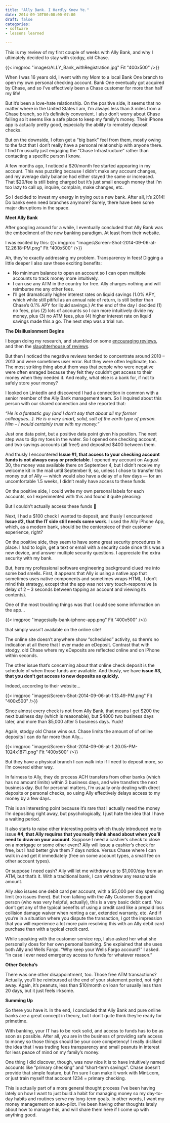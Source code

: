 ```yaml
---
title: "Ally Bank. I Hardly Knew Ye."
date: 2014-09-10T00:00:00-07:00
draft: false
categories:
- software
- lessons learned

---
```

This is my review of my first couple of weeks with Ally Bank, and why I ultimately decided to stay with stodgy, old Chase.

{{< imgproc "images\ALLY_Bank_withRegistration.jpg" Fit "400x500" />}}

When I was 16 years old, I went with my Mom to a local Bank One branch to open my own personal checking account. Bank One eventually got acquired by Chase, and so I’ve effectively been a Chase customer for more than half my life!

But it’s been a love-hate relationship. On the positive side, it seems that no matter where in the United States I am, I’m always less than 3 miles from a Chase branch, so it’s definitely convenient. I also don’t worry about Chase failing so it seems like a safe place to keep my family’s money. Their iPhone app is actually pretty good, especially the ability to remotely deposit checks.

But on the downside, I often get a “big bank” feel from them, mostly owing to the fact that I don’t really have a personal relationship with anyone there. I find I’m usually just engaging the “Chase Infrastructure” rather than contacting a specific person I know.
<!-- more -->

A few months ago, I noticed a $20/month fee started appearing in my account. This was puzzling because I didn’t make any account changes, and my average daily balance had either stayed the same or increased. That $20/fee is still being charged but it’s just small enough money that I’m too lazy to call up, inquire, complain, make changes, etc.

So I decided to invest my energy in trying out a new bank. After all, it’s 2014! Do banks even need branches anymore? Surely, there have been some major disruptions in the space.

**Meet Ally Bank**

After googling around for a while, I eventually concluded that Ally Bank was the embodiment of the new banking paradigm.  At least from their website.

I was excited by this:
{{< imgproc "images\Screen-Shot-2014-09-06-at-12.26.18-PM.png" Fit "400x500" />}}

Ah, they’re exactly addressing my problem.  Transparency in fees!  Digging a little deeper I also saw these exciting benefits:

* No minimum balance to open an account so I can open multiple accounts to track money more intuitively.
* I can use any ATM in the country for free. Ally charges nothing and will reimburse me any other fees.
* I’ll get dramatically higher interest rates on liquid savings (1.0% APY, which while still pitiful as an annual rate of return, is still better than Chase’s 0.1% APY for liquid savings.)
At the end of the day I decided (1) no fees, plus (2) lots of accounts so I can more intuitively divide my money, plus (3) no ATM fees, plus (4) higher interest rate on liquid savings made this a go.  The next step was a trial run.

**The Disillusionment Begins**

I began doing my research, and stumbled on some [encouraging reviews](https://www.creditkarma.com/reviews/banking/single/id/ally-bank2), and then the [slaughterhouse of reviews](https://www.depositaccounts.com/banks/reviews/ally-bank.html).

But then I noticed the negative reviews tended to concentrate around 2010 – 2013 and were sometimes user error.  But they were often legitimate, too.  The most striking thing about them was that people who were negative were often enraged because they felt they couldn’t get access to their money when they needed it.  And really, what else is a bank for, if not to safely store your money?

I looked on LinkedIn and discovered I had a connection in common with a senior member of the Ally Bank management team.  So I inquired about this person with our shared connection and she reported that:

*“He is a fantastic guy (and I don’t say that about all my former colleagues…). He is a very smart, solid, salt of the earth type of person. Him – I would certainly trust with my money.”*

Just one data point, but a positive data point given his position.  The next step was to dip my toes in the water.  So I opened one checking account, and two savings accounts (all free!) and deposited $400 between them.

And thusly I encountered **Issue #1, that access to your checking account funds is not always easy or predictable**.  I opened my account on August 30, the money was available there on September 4, but I didn’t receive my welcome kit in the mail until September 9, so, unless I chose to transfer this money out of Ally — which would also have a delay of a few days — for an uncomfortable 1.5 weeks, I didn’t really have access to these funds.

On the positive side, I could write my own personal labels for each accounts, so I experimented with this and found it quite pleasing:



But I couldn’t actually access these funds 🙁

Next, I had a $100 check I wanted to deposit, and thusly I encountered **Issue #2, that the IT side still needs some work**.  I used the Ally iPhone App, which, as a modern bank, should be the centerpiece of their customer experience, right?

On the positive side, they seem to have some great security procedures in place.  I had to login, get a text or email with a security code since this was a new device, and answer multiple security questions.  I appreciate the extra security with my bank.

But, here my professional software engineering background clued me into some bad smells.  First, it appears that Ally is using a native app that sometimes uses native components and sometimes wraps HTML. I don’t mind this strategy, except that the app was not very touch-responsive (a delay of 2 – 3 seconds between tapping an account and viewing its contents).

One of the most troubling things was that I could see some information on the app…

{{< imgproc "images\ally-bank-iphone-app.png" Fit "400x500" />}}

that simply wasn’t available on the online site!

The online site doesn’t anywhere show “scheduled” activity, so there’s no indication at all there that I ever made an eDeposit.  Contrast that with stodgy, old Chase where my eDeposits are reflected online and on iPhone within seconds.

The other issue that’s concerning about that online check deposit is the schedule of when those funds are available.  And thusly, we have **issue #3, that you don’t get access to new deposits as quickly.**

Indeed, according to their website…

{{< imgproc "images\Screen-Shot-2014-09-06-at-1.13.49-PM.png" Fit "400x500" />}}

Since almost every check is not from Ally Bank, that means I get $200 the next business day (which is reasonable), but $4800 two business days later, and more than $5,000 after 5 business days.  Yuck!

Again, stodgy old Chase wins out.  Chase limits the amount of of online deposits I can do far more than Ally…

{{< imgproc "images\Screen-Shot-2014-09-06-at-1.20.05-PM-1024x1871.png" Fit "400x500" />}}

But they have a physical branch I can walk into if I need to deposit more, so I’m covered either way.

In fairness to Ally, they do process ACH transfers from other banks (which has no amount limits) within 3 business days, and wire transfers the next business day.  But for personal matters, I’m usually only dealing with direct deposits or personal checks, so using Ally effectively delays access to my money by a few days.

This is an interesting point because it’s rare that I actually need the money I’m depositing right away, but psychologically, I just hate the idea that I have a waiting period.

It also starts to raise other interesting points which thusly introduced me to issue **#4, that Ally requires that you really think ahead about when you’ll need to draw on your account**.  Suppose I need a cashier’s check to close on a mortgage or some other event?  Ally will issue a cashier’s check for free, but I had better give them 7 days notice.  Versus Chase where I can walk in and get it immediately (free on some account types, a small fee on other account types).

Or suppose I need cash?  Ally will let me withdraw up to $1,000/day from an ATM, but that’s it.  With a traditional bank, I can withdraw any reasonable amount.

Ally also issues one debit card per account, with a $5,000 per day spending limit (no issues there). But from talking with the Ally Customer Support person (who was very helpful, actually), this is a very basic debit card.  You don’t get any of the typical benefits of using a credit card like a prepaid loss collision damage waiver when renting a car, extended warranty, etc.  And if you’re in a situation where you dispute the transaction, I got the impression that you will experience a lot more pain resolving this with an Ally debit card purchase than with a typical credit card.

While speaking with the customer service rep, I also asked her what she personally does for her own personal banking.  She explained that she uses both Ally and Wells Fargo. “Why keep your Wells Fargo account?” I asked.  “In case I ever need emergency access to funds for whatever reason.”

**Other Gotcha’s**

There was one other disappointment, too.  Those free ATM transactions? Actually, you’ll be reimbursed at the end of your statement period, not right away.  Again, it’s peanuts, less than $10/month on loan for usually less than 20 days, but it just feels irksome.

**Summing Up**

So there you have it.  In the end, I concluded that Ally Bank and pure online banks are a great concept in theory, but I don’t quite think they’re ready for primetime.

With banking, your IT has to be rock solid, and access to funds has to be as soon as possible.  After all, you are in the business of providing safe access to money so those things should be your core competency!  I really disliked the idea that I was trading fees transparency and small peanuts in interest for less peace of mind on my family’s money.

One thing I did discover, though, was now nice it is to have intuitively named accounts like “primary checking” and “short-term savings”.  Chase doesn’t provide that simple feature, but I’m sure I can make it work with Mint.com, or just train myself that account 1234 = primary checking.

This is actually part of a more general thought process I’ve been having lately on how I want to just build a habit for managing money so my day-to-day habits and routines serve my long-term goals.  In other words, I want my money management on auto-pilot.  I’ve been having other thoughts lately about how to manage this, and will share them here if I come up with anything good.
